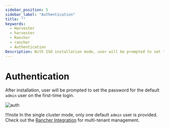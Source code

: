 ```yaml
---
sidebar_position: 5
sidebar_label: "Authentication"
title: ""
keywords:
  - Harvester
  - harvester
  - Rancher
  - rancher
  - Authentication
Description: With ISO installation mode, user will be prompted to set the password for the default `admin` user on the first-time login.
---
```

# Authentication

After installation, user will be prompted to set the password for the default `admin` user on the first-time login.

![auth](./install/assets/first-time-login.png)

!!!note
    In the single cluster mode, only one default `admin` user is provided. Check out the [Rancher Integration](./rancher/rancher-integration.md) for multi-tenant management.
